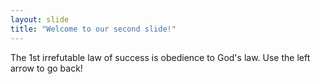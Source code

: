 ```yaml
---
layout: slide
title: "Welcome to our second slide!"
---
```

The 1st irrefutable law of success is obedience to God's law.
Use the left arrow to go back!
